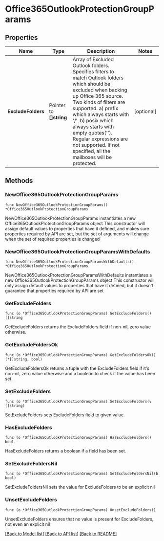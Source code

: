 # Office365OutlookProtectionGroupParams

## Properties

Name | Type | Description | Notes
------------ | ------------- | ------------- | -------------
**ExcludeFolders** | Pointer to **[]string** | Array of Excluded Outlook folders. Specifies filters to match Outlook folders which should be excluded when backing up Office 365 source. Two kinds of filters are supported. a) prefix which always starts with &#39;/&#39;. b) posix which always starts with empty quotes(&#39;&#39;). Regular expressions are not supported. If not specified, all the mailboxes will be protected. | [optional] 

## Methods

### NewOffice365OutlookProtectionGroupParams

`func NewOffice365OutlookProtectionGroupParams() *Office365OutlookProtectionGroupParams`

NewOffice365OutlookProtectionGroupParams instantiates a new Office365OutlookProtectionGroupParams object
This constructor will assign default values to properties that have it defined,
and makes sure properties required by API are set, but the set of arguments
will change when the set of required properties is changed

### NewOffice365OutlookProtectionGroupParamsWithDefaults

`func NewOffice365OutlookProtectionGroupParamsWithDefaults() *Office365OutlookProtectionGroupParams`

NewOffice365OutlookProtectionGroupParamsWithDefaults instantiates a new Office365OutlookProtectionGroupParams object
This constructor will only assign default values to properties that have it defined,
but it doesn't guarantee that properties required by API are set

### GetExcludeFolders

`func (o *Office365OutlookProtectionGroupParams) GetExcludeFolders() []string`

GetExcludeFolders returns the ExcludeFolders field if non-nil, zero value otherwise.

### GetExcludeFoldersOk

`func (o *Office365OutlookProtectionGroupParams) GetExcludeFoldersOk() (*[]string, bool)`

GetExcludeFoldersOk returns a tuple with the ExcludeFolders field if it's non-nil, zero value otherwise
and a boolean to check if the value has been set.

### SetExcludeFolders

`func (o *Office365OutlookProtectionGroupParams) SetExcludeFolders(v []string)`

SetExcludeFolders sets ExcludeFolders field to given value.

### HasExcludeFolders

`func (o *Office365OutlookProtectionGroupParams) HasExcludeFolders() bool`

HasExcludeFolders returns a boolean if a field has been set.

### SetExcludeFoldersNil

`func (o *Office365OutlookProtectionGroupParams) SetExcludeFoldersNil(b bool)`

 SetExcludeFoldersNil sets the value for ExcludeFolders to be an explicit nil

### UnsetExcludeFolders
`func (o *Office365OutlookProtectionGroupParams) UnsetExcludeFolders()`

UnsetExcludeFolders ensures that no value is present for ExcludeFolders, not even an explicit nil

[[Back to Model list]](../README.md#documentation-for-models) [[Back to API list]](../README.md#documentation-for-api-endpoints) [[Back to README]](../README.md)


